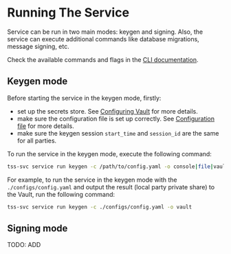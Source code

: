 # Running The Service

Service can be run in two main modes: keygen and signing.
Also, the service can execute additional commands like database migrations, message signing, etc.

Check the available commands and flags in the [CLI documentation](../cmd/README.md).

## Keygen mode

Before starting the service in the keygen mode, firstly:
- set up the secrets store. See [Configuring Vault](../docs/04_configuration.md#vault-configuration) for more details.
- make sure the configuration file is set up correctly. See [Configuration file](../docs/04_configuration.md#configuration-file) for more details.
- make sure the keygen session `start_time` and `session_id` are the same for all parties.

To run the service in the keygen mode, execute the following command:

```bash
tss-svc service run keygen -c /path/to/config.yaml -o console|file|vault
```

For example, to run the service in the keygen mode with the `./configs/config.yaml` and output the result (local party private share) to the Vault, run the following command:

```bash
tss-svc service run keygen -c ./configs/config.yaml -o vault
```

## Signing mode
TODO: ADD
